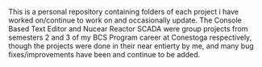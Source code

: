 This is a personal repository containing folders of each project i have worked on/continue to work on and occasionally update. 
The Console Based Text Editor and Nucear Reactor SCADA were group projects from semesters 2 and 3 of my BCS Program career at Conestoga respectively,
though the projects were done in their near entierty by me, and many bug fixes/improvements have been and continue to be added.
